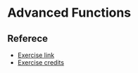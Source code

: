 # Advanced Functions
## Referece

- [Exercise link](https://github.com/SuperSimpleDev/javascript-course/blob/main/1-exercise-solutions/lesson-12/README.md)
- [Exercise credits](https://github.com/SuperSimpleDev)
